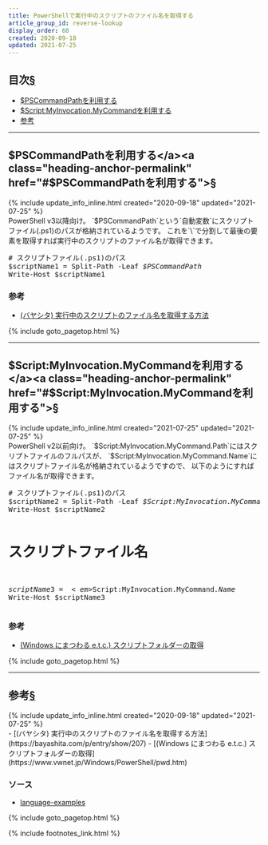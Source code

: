 ```yaml
---
title: PowerShellで実行中のスクリプトのファイル名を取得する
article_group_id: reverse-lookup
display_order: 60
created: 2020-09-18
updated: 2021-07-25
---
```


## <a name="index">目次</a><a class="heading-anchor-permalink" href="#目次">§</a>

<ul id="index_ul">
<li><a href="#$PSCommandPathを利用する">$PSCommandPathを利用する</a></li>
<li><a href="#$Script:MyInvocation.MyCommandを利用する">$Script:MyInvocation.MyCommandを利用する</a></li>
<li><a href="#参考">参考</a></li>
</ul>

* * *
## <a name="$PSCommandPathを利用する">$PSCommandPathを利用する</a><a class="heading-anchor-permalink" href="#$PSCommandPathを利用する">§</a>
<div class="chapter-updated">{% include update_info_inline.html created="2020-09-18" updated="2021-07-25" %}</div>
PowerShell v3以降向け。  
`$PSCommandPath`という`自動変数`にスクリプトファイル(.ps1)のパスが格納されているようです。  
これを`\`で分割して最後の要素を取得すれば実行中のスクリプトのファイル名が取得できます。

<div class="code-box no-title">
<pre>
# スクリプトファイル(.ps1)のパス
$scriptName1 = Split-Path -Leaf <em>$PSCommandPath</em>
Write-Host $scriptName1
</pre>
</div>

### 参考
- [(バヤシタ) 実行中のスクリプトのファイル名を取得する方法](https://bayashita.com/p/entry/show/207)

{% include goto_pagetop.html %}

* * *
## <a name="$Script:MyInvocation.MyCommandを利用する">$Script:MyInvocation.MyCommandを利用する</a><a class="heading-anchor-permalink" href="#$Script:MyInvocation.MyCommandを利用する">§</a>
<div class="chapter-updated">{% include update_info_inline.html created="2021-07-25" updated="2021-07-25" %}</div>
PowerShell v2以前向け。  
`$Script:MyInvocation.MyCommand.Path`にはスクリプトファイルのフルパスが、  
`$Script:MyInvocation.MyCommand.Name`にはスクリプトファイル名が格納されているようですので、  
以下のようにすればファイル名が取得できます。

<div class="code-box no-title">
<pre>
# スクリプトファイル(.ps1)のパス
$scriptName2 = Split-Path -Leaf <em>$Script:MyInvocation.MyCommand</em><em class="blue">.Path</em>
Write-Host $scriptName2

# スクリプトファイル名
$scriptName3 = <em>$Script:MyInvocation.MyCommand</em><em class="blue">.Name</em>
Write-Host $scriptName3
</pre>
</div>

### 参考
- [(Windows にまつわる e.t.c.) スクリプトフォルダーの取得](https://www.vwnet.jp/Windows/PowerShell/pwd.htm)

{% include goto_pagetop.html %}

* * *
## <a name="参考">参考</a><a class="heading-anchor-permalink" href="#参考">§</a>
<div class="chapter-updated">{% include update_info_inline.html created="2020-09-18" updated="2021-07-25" %}</div>
- [(バヤシタ) 実行中のスクリプトのファイル名を取得する方法](https://bayashita.com/p/entry/show/207)
- [(Windows にまつわる e.t.c.) スクリプトフォルダーの取得](https://www.vwnet.jp/Windows/PowerShell/pwd.htm)

### ソース
- [language-examples](https://github.com/fumokmm/language-examples/blob/main/PowerShell/0014_script_filename.ps1)

{% include goto_pagetop.html %}

{% include footnotes_link.html %}
